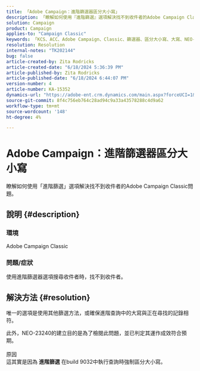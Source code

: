 ```yaml
---
title: 「Adobe Campaign：進階篩選器區分大小寫」
description: 「瞭解如何使用『進階篩選』選項解決找不到收件者的Adobe Campaign Classic問題。」
solution: Campaign
product: Campaign
applies-to: "Campaign Classic"
keywords: 「KCS、ACC、Adobe Campaign、Classic、篩選器、區分大小寫、大寫、NEO-23240」
resolution: Resolution
internal-notes: "TK202144"
bug: false
article-created-by: Zita Rodricks
article-created-date: "6/18/2024 5:36:39 PM"
article-published-by: Zita Rodricks
article-published-date: "6/18/2024 6:44:07 PM"
version-number: 4
article-number: KA-15352
dynamics-url: "https://adobe-ent.crm.dynamics.com/main.aspx?forceUCI=1&pagetype=entityrecord&etn=knowledgearticle&id=fa91134d-992d-ef11-840a-002248084fbb"
source-git-commit: 8f4c756eb764c28ad94c9a33a43578288c4d9a62
workflow-type: tm+mt
source-wordcount: '148'
ht-degree: 4%

---
```


# Adobe Campaign：進階篩選器區分大小寫


瞭解如何使用「進階篩選」選項解決找不到收件者的Adobe Campaign Classic問題。

## 說明 {#description}


### 環境

Adobe Campaign Classic

### 問題/症狀

使用進階篩選器選項搜尋收件者時，找不到收件者。


## 解決方法 {#resolution}


唯一的選項是使用其他篩選方法，或確保進階查詢中的大寫與正在尋找的記錄相符。

此外，NEO-23240的建立目的是為了檢閱此問題，並已判定其運作成效符合預期。
<br><br>原因<br>這其實是因為 <b>進階篩選</b> 在build 9032中執行查詢時強制區分大小寫。